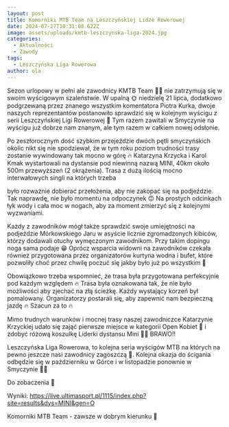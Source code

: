 ```yaml
---
layout: post
title: Komorniki MTB Team na Leszczyńskiej Lidze Rowerowej
date: 2024-07-27T10:31:08.622Z
image: assets/uploads/kmtb-leszczynska-liga-2024.jpg
categories:
  - Aktualności
  - Zawody
tags:
  - Leszczyńska Liga Rowerowa
author: ola
---
```

Sezon urlopowy w pełni ale zawodnicy KMTB Team 💚🖤 nie zatrzymują się w swoim wyścigowym szaleństwie. W upalną 🌞 niedzielę 21 lipca, dodatkowo podgrzewaną przez znanego wszystkim komentatora Piotra Kurka, dwoje naszych reprezentantów postanowiło sprawdzić się w kolejnym wyścigu z serii Leszczyńskiej Ligi Rowerowej 🚴 Tym razem zawitali w Smyczynie na wyścigu już dobrze nam znanym, ale tym razem w całkiem nowej odsłonie.
<!--more-->

Po zeszłorocznym dość szybkim przejeździe dwóch pętli smyczyńskich okolic nikt się nie spodziewał, że w tym roku poziom trudności trasy zostanie wywindowany tak mocno w górę 🔥 Katarzyna Krzycka i Karol Kmak wystartowali na dystansie pod niewinną nazwą MINI, 40km około 500m przewyższeń (2 okrążenia). Trasa z dużą ilością mocno interwałowych singli na których trzeba

było rozważnie dobierać przełożenia, aby nie zakopać się na podjeździe. Tak naprawdę, nie było momentu na odpoczynek 🙃 Na prostych odcinkach łyk wody i cała moc w nogach, aby za moment zmierzyć się z kolejnymi wyzwaniami. 

Każdy z zawodników mógł także sprawdzić swoje umiejętności na podjeździe Mórkowskiego Jaru w asyście licznie zgromadzonych kibiców, którzy dodawali otuchy wymęczonym zawodnikom. Przy takim dopingu noga sama podaje 😁 Oprócz wsparcia widowni na zawodników czekała również przygotowana przez organizatorów kurtyna wodna i bufet, które pozwoliły choć przez chwilę poczuć się jakby było już po wszystkim 🤣

Obowiązkowo trzeba wspomnieć, że trasa była przygotowana perfekcyjnie pod każdym względem 🔥 Trasa była oznakowana tak, że nie było możliwości aby zjechać na złą ścieżkę. Każdy wystający korzeń był pomalowany. Organizatorzy postarali się, aby zapewnić nam bezpieczną jazdę 🔥 Szacun za to 🔥

Mimo trudnych warunków i mocnej trasy naszej zawodniczce Katarzynie Krzyckiej udało się zająć pierwsze miejsce w kategorii Open Kobiet 🥇 i zdobyć różową koszulkę Liderki dystansu Mini 💪🔥 BRAWO!!

Leszczyńska Liga Rowerowa, to kolejna seria wyścigów MTB na których na pewno jeszcze nasi zawodnicy zagoszczą 🚴. Kolejna okazja do ścigania odbędzie się w październiku w Górce i w listopadzie ponownie w Smyczynie 🚴😃

Do zobaczenia 🙋

Wyniki: <https://live.ultimasport.pl/1115/index.php?site=results&dys=MINI&gen=O>

Komorniki MTB Team - zawsze w dobrym kierunku 🙂